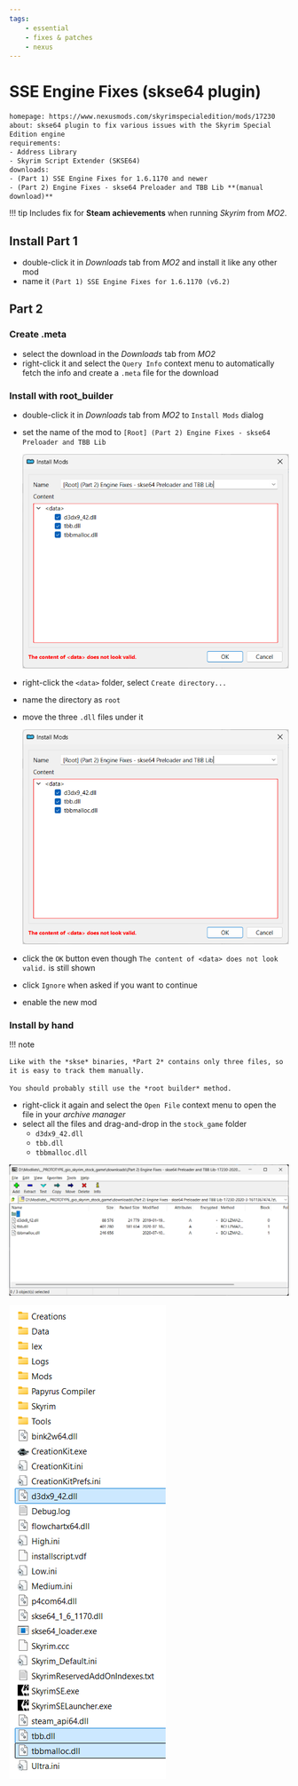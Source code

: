 ```yaml
---
tags:
    - essential
    - fixes & patches
    - nexus
---
```


# SSE Engine Fixes (skse64 plugin)

```project_info
homepage: https://www.nexusmods.com/skyrimspecialedition/mods/17230
about: skse64 plugin to fix various issues with the Skyrim Special Edition engine
requirements:
- Address Library
- Skyrim Script Extender (SKSE64)
downloads:
- (Part 1) SSE Engine Fixes for 1.6.1170 and newer
- (Part 2) Engine Fixes - skse64 Preloader and TBB Lib **(manual download)**
```

!!! tip
    Includes fix for **Steam achievements** when running *Skyrim* from *MO2*.

## Install Part 1

* double-click it in *Downloads* tab from *MO2* and install it like any other mod
* name it `(Part 1) SSE Engine Fixes for 1.6.1170 (v6.2)`

## Part 2

### Create .meta

* select the download in the *Downloads* tab from *MO2*
* right-click it and select the `Query Info` context menu to automatically fetch the info and create
  a `.meta` file for the download

### Install with root_builder

* double-click it in *Downloads* tab from *MO2* to `Install Mods` dialog
* set the name of the mod to `[Root] (Part 2) Engine Fixes - skse64 Preloader and TBB Lib`

    ![install mods dialog](../../images/engine_fixes_root_build_1.png)

* right-click the `<data>` folder, select `Create directory...`
* name the directory as `root`
* move the three `.dll` files under it

    ![root folder](../../images/engine_fixes_root_build_1.png)

* click the `OK` button even though `The content of <data> does not look valid.` is still shown
* click `Ignore` when asked if you want to continue
* enable the new mod

### Install by hand

!!! note

    Like with the *skse* binaries, *Part 2* contains only three files, so it is easy to track them manually.

    You should probably still use the *root builder* method.

* right-click it again and select the `Open File` context menu to open the file in your *archive manager*
* select all the files and drag-and-drop in the `stock_game` folder
    * `d3dx9_42.dll`
    * `tbb.dll`
    * `tbbmalloc.dll`

![part 2 archive](../../images/engine_fixes_manual_1.png)

![game root with part 2](../../images/engine_fixes_manual_2.png)
